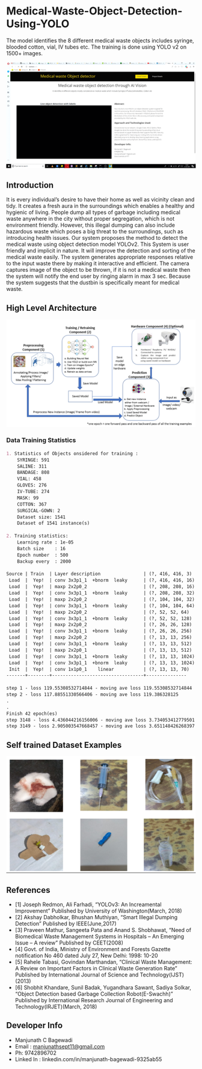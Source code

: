# Medical-Waste-Object-Detection-Using-YOLO
The model identifies the 8 different medical waste objects includes syringe, blooded cotton, vial, IV tubes etc. The training is done using YOLO v2 on 1500+ images.

![Medical Waste Object Detector](Images//Mod.gif)
## Introduction
It is every individual’s desire to have their home as well as vicinity clean and tidy.
It creates a fresh aura in the surroundings which enables a healthy and hygienic of living.
People dump all types of garbage including medical waste anywhere in the city without
proper segregation, which is not environment friendly. However, this illegal dumping can
also include hazardous waste which poses a big threat to the surroundings, such as
introducing health issues. Our system proposes the method to detect the medical waste
using object detection model YOLOv2. This System is user friendly and implicit in
nature. It will improve the detection and sorting of the medical waste easily. The system
generates appropriate responses relative to the input waste there by making it interactive
and efficient.
The camera captures image of the object to be thrown, if it is not a medical waste
then the system will notify the end user by ringing alarm in max 3 sec. Because the
system suggests that the dustbin is specifically meant for medical waste.

## High Level Architecture
![Medical Waste Object Detector](Images//Architecture.PNG)

### Data Training Statistics

```markdown
1. Statistics of Objects onsidered for training :
    SYRINGE: 591
    SALINE: 311
    BANDAGE: 808
    VIAL: 458
    GLOVES: 276
    IV-TUBE: 274
    MASK: 99
    COTTON: 367
    SURGICAL-GOWN: 2
    Dataset size: 1541
    Dataset of 1541 instance(s)
    
2. Training statistics: 
    Learning rate : 1e-05
    Batch size    : 16
    Epoch number  : 500
    Backup every  : 2000
    
Source | Train  | Layer description                | (?, 416, 416, 3)
 Load  |  Yep!  | conv 3x3p1_1  +bnorm  leaky      | (?, 416, 416, 16)
 Load  |  Yep!  | maxp 2x2p0_2                     | (?, 208, 208, 16)
 Load  |  Yep!  | conv 3x3p1_1  +bnorm  leaky      | (?, 208, 208, 32)
 Load  |  Yep!  | maxp 2x2p0_2                     | (?, 104, 104, 32)
 Load  |  Yep!  | conv 3x3p1_1  +bnorm  leaky      | (?, 104, 104, 64)
 Load  |  Yep!  | maxp 2x2p0_2                     | (?, 52, 52, 64)
 Load  |  Yep!  | conv 3x3p1_1  +bnorm  leaky      | (?, 52, 52, 128)
 Load  |  Yep!  | maxp 2x2p0_2                     | (?, 26, 26, 128)
 Load  |  Yep!  | conv 3x3p1_1  +bnorm  leaky      | (?, 26, 26, 256)
 Load  |  Yep!  | maxp 2x2p0_2                     | (?, 13, 13, 256)
 Load  |  Yep!  | conv 3x3p1_1  +bnorm  leaky      | (?, 13, 13, 512)
 Load  |  Yep!  | maxp 2x2p0_1                     | (?, 13, 13, 512)
 Load  |  Yep!  | conv 3x3p1_1  +bnorm  leaky      | (?, 13, 13, 1024)
 Load  |  Yep!  | conv 3x3p1_1  +bnorm  leaky      | (?, 13, 13, 1024)
 Init  |  Yep!  | conv 1x1p0_1    linear           | (?, 13, 13, 70)
-------+--------+----------------------------------+---------------

step 1 - loss 119.55308532714844 - moving ave loss 119.55308532714844
step 2 - loss 117.88551330566406 - moving ave loss 119.386328125
.
.
Finish 42 epoch(es)
step 3148 - loss 4.436044216156006 - moving ave loss 3.734053412779501
step 3149 - loss 2.905003547668457 - moving ave loss 3.651148426268397

```



## Self trained Dataset Examples
![Medical Waste Object Detector](Images//Pic1.PNG)

## References

- [1] Joseph Redmon, Ali Farhadi, “YOLOv3: An Increamental Improvement” Published by University of
Washington(March, 2018)
- [2] Akshay Dabholkar, Bhushan Muthiyan, “Smart Illegal Dumping Detection” Published by IEEE(June,2017)
- [3] Praveen Mathur, Sangeeta Pata and Anand S. Shobhawat, “Need of Biomedical Waste Management
Systems in Hospitals – An Emerging Issue – A review” Published by CEET(2008)
- [4] Govt. of India, Ministry of Environment and Forests Gazette notification No 460 dated July 27, New Delhi: 1998: 10-20
- [5] Rahele Tabasi, Govindan Marthandan, “Clinical Waste Management: A Review on Important Factors
in Clinical Waste Generation Rate” Published by International Journal of Science and
Technology(IJST) (2013)
- [6] Shobhit Khandare, Sunil Badak, Yugandhara Sawant, Sadiya Solkar, “Object Detection based
Garbage Collection Robot(E-Swachh)” Published by International Research Journal of Engineering
and Technology(IRJET)(March, 2018)

## Developer Info
- Manjunath C Bagewadi
- Email : manjunathsept11@gmail.com
- Ph: 9742896702
- Linked In : linkedin.com/in/manjunath-bagewadi-9325ab55
